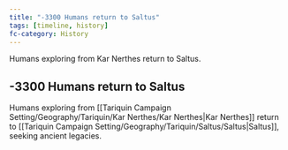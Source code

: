 ```yaml
---
title: "-3300 Humans return to Saltus"
tags: [timeline, history]
fc-category: History
---
```

<span class='ob-timelines'
	data-date='-3300-00-00-00'
	data-title='Humans return to Saltus'
	data-class='orange'>Humans exploring from Kar Nerthes return to Saltus.</span>
## -3300 Humans return to Saltus
Humans exploring from [[Tariquin Campaign Setting/Geography/Tariquin/Kar Nerthes/Kar Nerthes|Kar Nerthes]] return to [[Tariquin Campaign Setting/Geography/Tariquin/Saltus/Saltus|Saltus]], seeking ancient legacies.

